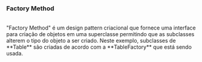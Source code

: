 ### Factory Method
<br />
"Factory Method" é um design pattern criacional que fornece uma interface para criação de objetos em uma superclasse permitindo que as subclasses alterem o tipo do objeto a ser criado. Neste exemplo, subclasses de **Table** são criadas de acordo com a **TableFactory** que está sendo usada.
<br /><br />
